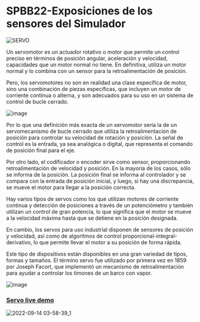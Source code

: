 # SPBB22-Exposiciones de los sensores del Simulador

![SERVO](https://images.cooltext.com/5620229.gif)

Un servomotor es un actuador rotativo o motor que permite un control preciso en términos de posición angular, aceleración y velocidad, capacidades que un motor normal no tiene. En definitiva, utiliza un motor normal y lo combina con un sensor para la retroalimentación de posición.

Pero, los servomotores no son en realidad una clase específica de motor, sino una combinación de piezas específicas, que incluyen un motor de corriente continua o alterna, y son adecuados para su uso en un sistema de control de bucle cerrado.


![image](https://user-images.githubusercontent.com/81411699/191141213-82cdf2d3-ec8d-4db7-9df8-05af9feb9d0e.png)

Por lo que una definición más exacta de un servomotor sería la de un servomecanismo de bucle cerrado que utiliza la retroalimentación de posición para controlar su velocidad de rotación y posición. La señal de control es la entrada, ya sea analógica o digital, que representa el comando de posición final para el eje.

Por otro lado, el codificador o encoder sirve como sensor, proporcionando retroalimentación de velocidad y posición. En la mayoría de los casos, sólo se informa de la posición. La posición final se informa al controlador y se compara con la entrada de posición inicial, y luego, si hay una discrepancia, se mueve el motor para llegar a la posición correcta.

Hay varios tipos de servos como los que utilizan motores de corriente continua y detección de posiciones a través de un potenciómetro y también utilizan un control de gran potencia, lo que significa que el motor se mueve a la velocidad máxima hasta que se detiene en la posición designada.

En cambio, los servos para uso industrial disponen de sensores de posición y velocidad, así como de algoritmos de control proporcional-integral-derivativo, lo que permite llevar el motor a su posición de forma rápida.

Este tipo de dispositivos están disponibles en una gran variedad de tipos, formas y tamaños. El término servo fue utilizado por primera vez en 1859 por Joseph Facort, que implementó un mecanismo de retroalimentación para ayudar a controlar los timones de un barco con vapor.

![image](https://user-images.githubusercontent.com/81411699/191139491-6b0461f6-eb22-40f2-9cd8-c30fb9d0c56e.png)

### [Servo live demo](https://wokwi.com/projects/342100078704460371)

![2022-09-14 03-58-39_1](https://user-images.githubusercontent.com/81411699/190139171-79c74d3e-7624-48f3-998d-9a04b40374a9.gif)
